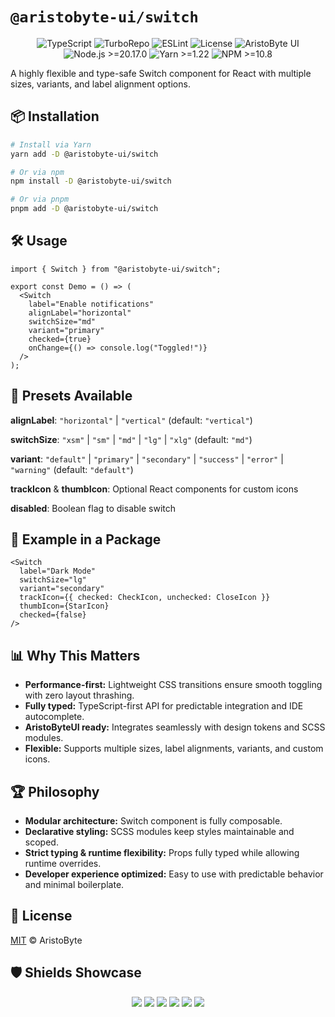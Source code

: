 # `@aristobyte-ui/switch`

<p align="center">
  <img src="https://img.shields.io/badge/TypeScript-5.8-blue?style=for-the-badge&logo=typescript&logoColor=white" alt="TypeScript" />
  <img src="https://img.shields.io/badge/Build-Turbo-green?style=for-the-badge&logo=turbo&logoColor=white" alt="TurboRepo" />
  <img src="https://img.shields.io/badge/Lint-Strict-red?style=for-the-badge&logo=eslint&logoColor=white" alt="ESLint" />
  <img src="https://img.shields.io/badge/License-MIT-black?style=for-the-badge&logo=open-source-initiative&logoColor=white" alt="License" />
  <img src="https://img.shields.io/badge/AristoByte-UI-purple?style=for-the-badge&logo=react&logoColor=white" alt="AristoByte UI" />
  <img src="https://img.shields.io/badge/Node-20.17.0+-339933?style=for-the-badge&logo=node.js&logoColor=white" alt="Node.js >=20.17.0" />
  <img src="https://img.shields.io/badge/Yarn-1.22+-2C8EBB?style=for-the-badge&logo=yarn&logoColor=white" alt="Yarn >=1.22" />
  <img src="https://img.shields.io/badge/NPM-10.8+-CB3837?style=for-the-badge&logo=npm&logoColor=white" alt="NPM >=10.8" />
</p>

A highly flexible and type-safe Switch component for React with multiple sizes, variants, and label alignment options.

## 📦 Installation

```bash
# Install via Yarn
yarn add -D @aristobyte-ui/switch

# Or via npm
npm install -D @aristobyte-ui/switch

# Or via pnpm
pnpm add -D @aristobyte-ui/switch
```

## 🛠 Usage

```tsx
import { Switch } from "@aristobyte-ui/switch";

export const Demo = () => (
  <Switch
    label="Enable notifications"
    alignLabel="horizontal"
    switchSize="md"
    variant="primary"
    checked={true}
    onChange={() => console.log("Toggled!")}
  />
);
```

## 📂 Presets Available

**alignLabel**: `"horizontal"` | `"vertical"` (default: `"vertical"`)

**switchSize**: `"xsm"` | `"sm"` | `"md"` | `"lg"` | `"xlg"` (default: `"md"`)

**variant**: `"default"` | `"primary"` | `"secondary"` | `"success"` | `"error"` | `"warning"` (default: `"default"`)

**trackIcon** & **thumbIcon**: Optional React components for custom icons

**disabled**: Boolean flag to disable switch

## 🔧 Example in a Package

```tsx
<Switch
  label="Dark Mode"
  switchSize="lg"
  variant="secondary"
  trackIcon={{ checked: CheckIcon, unchecked: CloseIcon }}
  thumbIcon={StarIcon}
  checked={false}
/>
```

## 📊 Why This Matters

- **Performance-first:** Lightweight CSS transitions ensure smooth toggling with zero layout thrashing.
- **Fully typed:** TypeScript-first API for predictable integration and IDE autocomplete.
- **AristoByteUI ready:** Integrates seamlessly with design tokens and SCSS modules.
- **Flexible:** Supports multiple sizes, label alignments, variants, and custom icons.

## 🏆 Philosophy

- **Modular architecture:** Switch component is fully composable.
- **Declarative styling:** SCSS modules keep styles maintainable and scoped.
- **Strict typing & runtime flexibility:** Props fully typed while allowing runtime overrides.
- **Developer experience optimized:** Easy to use with predictable behavior and minimal boilerplate.

## 📜 License

[MIT](./LICENSE) © AristoByte

## 🛡 Shields Showcase

<p align="center">
  <img src="https://img.shields.io/badge/Consistency-100%25-green?style=for-the-badge&logo=typescript" />
  <img src="https://img.shields.io/badge/Maintained-Active-brightgreen?style=for-the-badge&logo=github" />
  <img src="https://img.shields.io/badge/Strictness-High-critical?style=for-the-badge&logo=eslint" />
  <img src="https://img.shields.io/badge/Declarations-Enabled-blue?style=for-the-badge&logo=typescript" />
  <img src="https://img.shields.io/badge/Monorepo-Turbo-green?style=for-the-badge&logo=monorepo" />
  <img src="https://img.shields.io/badge/Interop-ESM%2FCJS-orange?style=for-the-badge&logo=javascript" />
</p>
